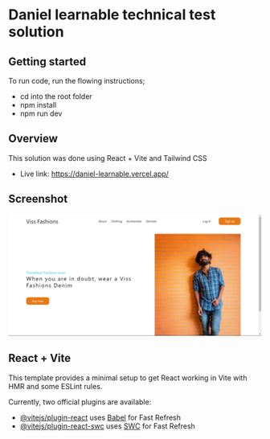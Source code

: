 # Daniel learnable technical test solution

## Getting started

To run code, run the flowing instructions;

- cd into the root folder
- npm install
- npm run dev

## Overview

This solution was done using React + Vite and Tailwind CSS

- Live link: https://daniel-learnable.vercel.app/

## Screenshot

![ScreenShot](/src/assets/learnable.png)

## React + Vite

This template provides a minimal setup to get React working in Vite with HMR and some ESLint rules.

Currently, two official plugins are available:

- [@vitejs/plugin-react](https://github.com/vitejs/vite-plugin-react/blob/main/packages/plugin-react/README.md) uses [Babel](https://babeljs.io/) for Fast Refresh
- [@vitejs/plugin-react-swc](https://github.com/vitejs/vite-plugin-react-swc) uses [SWC](https://swc.rs/) for Fast Refresh
